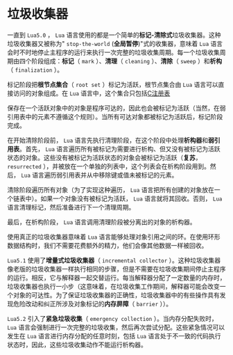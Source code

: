 # 垃圾收集器

一直到 `Lua5.0` ， `Lua` 语言使用的都是一个简单的**标记-清除式**垃圾收集器。这种垃圾收集器又被称为" `stop-the-world` (**全局暂停**)"式的收集器，意味着 `Lua` 语言会时不时地停止主程序的运行来执行一次完整的垃圾收集周期。每一个垃圾收集周期由四个阶段组成：**标记**（ `mark` ）、**清理**（ `cleaning` ）、**清除**（ `sweep` ）和**析构**（ `finalization` ）。

标记阶段把**根节点集合**（ `root set` ）标记为活跃，根节点集合由 `Lua` 语言可以直接访问的对象组成。在 `Lua` 语言中，这个集合只包括[C注册表](../../进阶篇/C语言API/编写C函数的技巧/在C函数中保存状态/注册表.md)

保存在一个活跃对象中的对象是程序可达的，因此也会被标记为活跃（当然，在弱引用表中的元素不遵循这个规则）。当所有可达对象都被标记为活跃后，标记阶段完成。

在开始清除阶段前， `Lua` 语言先执行清理阶段，在这个阶段中处理**析构器**和**弱引用表**。首先， `Lua` 语言遍历所有被标记为需要进行析构、但又没有被标记为活跃状态的对象。这些没有被标记为活跃状态的对象会被标记为活跃（**复苏**， `resurrected` ），并被放在一个单独的列表中，这个列表会在析构阶段用到。然后， `Lua` 语言遍历弱引用表并从中移除键或值未被标记的元素。

清除阶段遍历所有对象（为了实现这种遍历， `Lua` 语言把所有创建的对象放在一个链表中）。如果一个对象没有被标记为活跃， `Lua` 语言就将其回收。否则， `Lua` 语言清理标记，然后准备进行下一个清理周期。

最后，在析构阶段， `Lua` 语言调用清理阶段被分离出的对象的析构器。

使用真正的垃圾收集器意味着 `Lua` 语言能够处理对象引用之间的环。在使用环形数据结构时，我们不需要花费额外的精力，他们会像其他数据一样被回收。

`Lua5.1` 使用了**增量式垃圾收集器**（ `incremental collector` ）。这种垃圾收集器像老版的垃圾收集器一样执行相同的步骤，但是不需要在垃圾收集期间停止主程序的运行。相反，它与解释器一起交替运行。每当解释器分配了一定数量的内存时，垃圾收集器也执行一小步（这意味着，在垃圾收集工作期间，解释器可能会改变一个对象的可达性。为了保证垃圾收集器的正确性，垃圾收集器中的有些操作具有发现危险改动和纠正所涉及对象标记的**内存屏障**（ `barrier` ））。

`Lua5.2` 引入了**紧急垃圾收集**（ `emergency collection` ）。当内存分配失败时， `Lua` 语言会强制进行一次完整的垃圾收集，然后再次尝试分配。这些紧急情况可以发生在 `Lua` 语言进行内存分配的任意时刻，包括 `Lua` 语言处于不一致的代码执行状态时，因此，这些垃圾收集动作不能运行析构器。

